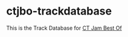 # ctjbo-trackdatabase
This is the Track Database for [CT Jam Best Of](http://wiki.tockdom.com/wiki/CT_Jam_Best_Of)
